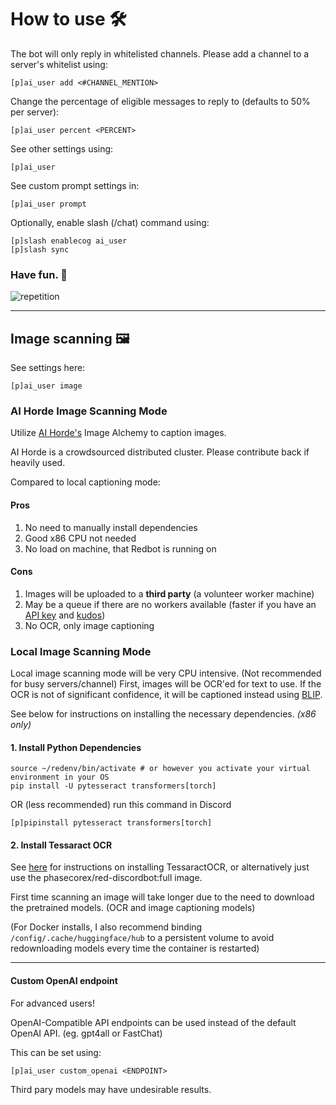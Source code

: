 # How to use 🛠️

The bot will only reply in whitelisted channels.
Please add a channel to a server's whitelist using:

```
[p]ai_user add <#CHANNEL_MENTION>
```

Change the percentage of eligible messages to reply to (defaults to 50% per server):

```
[p]ai_user percent <PERCENT>
```

See other settings using:

```
[p]ai_user
```

See custom prompt settings in:
```
[p]ai_user prompt
```

Optionally, enable slash (/chat) command using:
```
[p]slash enablecog ai_user
[p]slash sync
```

### Have fun. 🎉
![repetition](https://user-images.githubusercontent.com/46238123/227853613-1a524915-ed46-45f7-a154-94e90daf0cd7.jpg)

---

## Image scanning 🖼️

See settings here:
```
[p]ai_user image
```

### AI Horde Image Scanning Mode
Utilize [AI Horde's](https://stablehorde.net/) Image Alchemy to caption images.


AI Horde is a crowdsourced distributed cluster. Please contribute back if heavily used.

Compared to local captioning mode:
#### Pros
1. No need to manually install dependencies
2. Good x86 CPU not needed
3. No load on machine, that Redbot is running on

#### Cons
1. Images will be uploaded to a **third party** (a volunteer worker machine)
2. May be a queue if there are no workers available (faster if you have an [API key](https://stablehorde.net/register) and [kudos](https://dbzer0.com/blog/the-kudos-based-economy-for-the-koboldai-horde/))
3. No OCR, only image captioning


### Local Image Scanning Mode

Local image scanning mode will be very CPU intensive. (Not recommended for busy servers/channel)
First, images will be OCR'ed for text to use. If the OCR is not of significant confidence, it will be captioned instead using [BLIP](https://huggingface.co/Salesforce/blip-image-captioning-base).

See below for instructions on installing the necessary dependencies. *(x86 only)*


#### 1. Install Python Dependencies

```
source ~/redenv/bin/activate # or however you activate your virtual environment in your OS
pip install -U pytesseract transformers[torch]
```

OR (less recommended) run this command in Discord

```
[p]pipinstall pytesseract transformers[torch]
```

#### 2. Install Tessaract OCR

See [here](https://tesseract-ocr.github.io/tessdoc/Installation.html) for instructions on installing TessaractOCR, or alternatively just use the phasecorex/red-discordbot:full image.



First time scanning an image will take longer due to the need to download the pretrained models. (OCR and image captioning models)

(For Docker installs, I also recommend binding  `/config/.cache/huggingface/hub` to a persistent volume to avoid redownloading models every time the container is restarted)

---

#### Custom OpenAI endpoint

For advanced users!

OpenAI-Compatible API endpoints can be used instead of the default OpenAI API. (eg. gpt4all or FastChat)

This can be set using:
```
[p]ai_user custom_openai <ENDPOINT>
```
Third pary models may have undesirable results.
